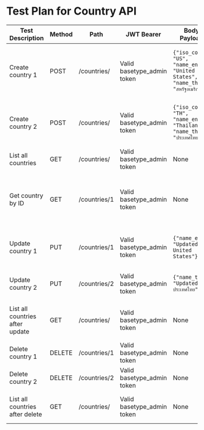 # Test Plan for Country API

| Test Description | Method | Path | JWT Bearer | Body Payload | Expected Result |
|------------------|--------|------|------------|--------------|-----------------|
| Create country 1 | POST | /countries/ | Valid basetype_admin token | `{"iso_code": "US", "name_en": "United States", "name_th": "สหรัฐอเมริกา"}` | Returns CountryOut with id, iso_code="US", name_en="United States", name_th="สหรัฐอเมริกา", HTTP 200 |
| Create country 2 | POST | /countries/ | Valid basetype_admin token | `{"iso_code": "TH", "name_en": "Thailand", "name_th": "ประเทศไทย"}` | Returns CountryOut with id, iso_code="TH", name_en="Thailand", name_th="ประเทศไทย", HTTP 200 |
| List all countries | GET | /countries/ | Valid basetype_admin token | None | Returns list of CountryOut including US and TH, HTTP 200 |
| Get country by ID | GET | /countries/1 | Valid basetype_admin token | None | Returns CountryOut with id=1, iso_code="US", name_en="United States", name_th="สหรัฐอเมริกา", HTTP 200 |
| Update country 1 | PUT | /countries/1 | Valid basetype_admin token | `{"name_en": "Updated United States"}` | Returns updated CountryOut with name_en="Updated United States", HTTP 200 |
| Update country 2 | PUT | /countries/2 | Valid basetype_admin token | `{"name_th": "Updated ประเทศไทย"}` | Returns updated CountryOut with name_th="Updated ประเทศไทย", HTTP 200 |
| List all countries after update | GET | /countries/ | Valid basetype_admin token | None | Returns list of CountryOut including Updated United States and Updated ประเทศไทย, HTTP 200 |
| Delete country 1 | DELETE | /countries/1 | Valid basetype_admin token | None | Returns {"message": "Country deleted"}, HTTP 200 |
| Delete country 2 | DELETE | /countries/2 | Valid basetype_admin token | None | Returns {"message": "Country deleted"}, HTTP 200 |
| List all countries after delete | GET | /countries/ | Valid basetype_admin token | None | Returns empty list or remaining CountryOut, HTTP 200 |